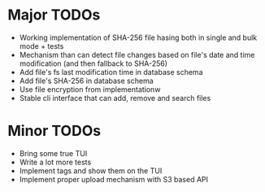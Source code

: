 # Major TODOs
- Working implementation of SHA-256 file hasing both in single and bulk mode + tests
- Mechanism than can detect file changes based on file's date and time modification (and then fallback to SHA-256)
- Add file's fs last modification time in database schema
- Add file's SHA-256 in database schema
- Use file encryption from implementationw
- Stable cli interface that can add, remove and search files

# Minor TODOs
- Bring some true TUI
- Write a lot more tests
- Implement tags and show them on the TUI
- Implement proper upload mechanism with S3 based API

